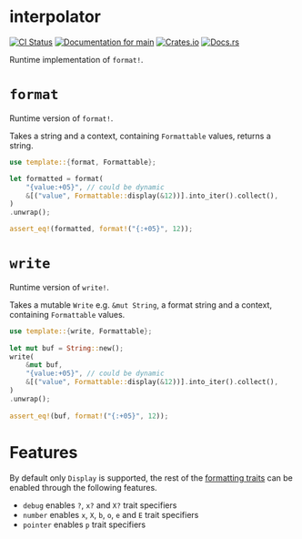 # interpolator

[![CI Status](https://github.com/ModProg/interpolator/actions/workflows/test.yaml/badge.svg)](https://github.com/ModProg/interpolator/actions/workflows/test.yaml)
[![Documentation for `main`](https://img.shields.io/badge/docs-main-informational)](https://modprog.github.io/interpolator/interpolator/)
[![Crates.io](https://img.shields.io/crates/v/interpolator)](https://crates.io/crates/interpolator)
[![Docs.rs](https://img.shields.io/crates/v/interpolator?color=informational&label=docs.rs)](https://docs.rs/interpolator)

Runtime implementation of `format!`.

# `format`
Runtime version of `format!`.

Takes a string and a context, containing `Formattable` values, returns a
string.

```rs
use template::{format, Formattable};

let formatted = format(
    "{value:+05}", // could be dynamic
    &[("value", Formattable::display(&12))].into_iter().collect(),
)
.unwrap();

assert_eq!(formatted, format!("{:+05}", 12));
```

# `write`
Runtime version of `write!`.

Takes a mutable `Write` e.g. `&mut String`, a format string and a context,
containing `Formattable` values.
                                                                            
```rs
use template::{write, Formattable};
                                                                            
let mut buf = String::new();
write(
    &mut buf,
    "{value:+05}", // could be dynamic
    &[("value", Formattable::display(&12))].into_iter().collect(),
)
.unwrap();
                                                                            
assert_eq!(buf, format!("{:+05}", 12));
```

# Features
By default only `Display` is supported, the rest of the
[formatting traits](https://doc.rust-lang.org/std/fmt/index.html#formatting-traits)
can be enabled through the following features.

- `debug` enables `?`, `x?` and `X?` trait specifiers
- `number` enables `x`, `X`, `b`, `o`, `e` and `E` trait specifiers
- `pointer` enables `p` trait specifiers
